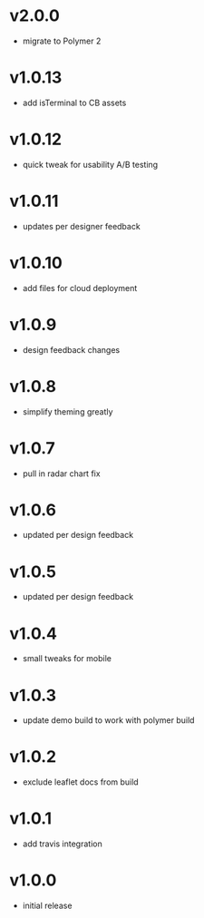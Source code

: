 v2.0.0
===================
* migrate to Polymer 2

v1.0.13
===================
* add isTerminal to CB assets

v1.0.12
===================
* quick tweak for usability A/B testing

v1.0.11
===================
* updates per designer feedback

v1.0.10
===================
* add files for cloud deployment

v1.0.9
===================
* design feedback changes

v1.0.8
===================
* simplify theming greatly

v1.0.7
===================
* pull in radar chart fix

v1.0.6
===================
* updated per design feedback

v1.0.5
===================
* updated per design feedback

v1.0.4
===================
* small tweaks for mobile

v1.0.3
===================
* update demo build to work with polymer build

v1.0.2
===================
* exclude leaflet docs from build

v1.0.1
===================
* add travis integration

v1.0.0
===================
* initial release
